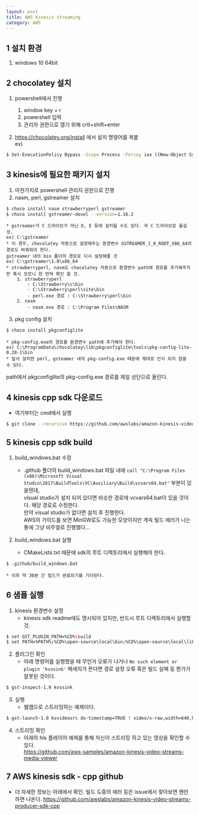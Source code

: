 ```yaml
---
layout: post
title: AWS kinesis streaming
category: AWS
---
```

## 1 설치 환경

1. windows 10 64bit


## 2 chocolatey 설치

1. powershell에서 진행  
	1. window key + r  
	2. powershell 입력  
	3. 관리자 권한으로 열기 위해 crtl+shift+enter

2. https://chocolatey.org/install 에서 설치 명령어를 복붙  
ex) 
```bash
$ Set-ExecutionPolicy Bypass -Scope Process -Force; iex ((New-Object System.Net.WebClient).DownloadString('https://chocolatey.org/install.ps1'))
```


## 3 kinesis에 필요한 패키지 설치

1. 마찬가지로 powershell 관리지 권한으로 진행  
2. nasm, perl, gstreamer 설치  
```bash
$ choco install nasm strawberryperl gstreamer
$ choco install gstreamer-devel --version=1.16.2
```
	* gstreamer가 C 드라이브가 아닌 D, E 등에 설치될 수도 있다. 꼭 C 드라이브로 옮길 것.  
	ex) C:\gstreamer
	* 이 경우, chocolatey 자동으로 설정해주는 환경변수 GSTREAMER_1_0_ROOT_X86_64의 경로도 바꿔줘야 한다.  
	gstreamer 내의 bin 폴더의 경로로 다시 설정해줄 것  
	ex) C:\gstreamer\1.0\x86_64
	* strawberryperl, nasm도 chocolatey 자동으로 환경변수 path에 경로를 추가해주지만 혹시 모르니 한 번씩 확인 할 것.
		1. strawberryperl
			- C:\Strawberry\c\bin
			- C:\Strawberry\perl\site\bin
			- perl.exe 경로 : C:\Strawberry\perl\bin
		2. nasm
			- nasm.exe 경로 : C:\Program Files\NASM

3. pkg config 설치
```bash
$ choco install pkgconfiglite
```
	* pkg-config.exe의 경로를 환경변수 path에 추가해야 한다.  
	ex) C:\ProgramData\chocolatey\lib\pkgconfiglite\tools\pkg-config-lite-0.28-1\bin
	* 앞서 설치한 perl, gsteamer 내의 pkg-config.exe 때문에 제대로 인식 되지 않을 수 있다.  
path에서 pkgconfiglite의 pkg-config.exe 경로를 제일 상단으로 올린다.


## 4 kinesis cpp sdk 다운로드

* 여기부터는 cmd에서 실행
```bash
$ git clone --recursive https://github.com/awslabs/amazon-kinesis-video-streams-producer-sdk-cpp.git
```


## 5 kinesis cpp sdk build

1. build_windows.bat 수정
	* .github 폴더의 build_windows.bat 파일 내에 `call "C:\Program Files (x86)\Microsoft Visual Studio\2017\BuildTools\VC\Auxiliary\Build\vcvars64.bat"` 부분이 있을텐데,  
visual studio가 설치 되어 있다면 비슷한 경로에 vcvars64.bat이 있을 것이다. 해당 경로로 수정한다.  
만약 visual studio가 없다면 설치 후 진행한다.  
AWS의 가이드를 보면 MinGW로도 가능한 모양이지만 계속 빌드 에러가 나는 통에 그냥 비주얼로 진행했다... 

2. build_windows.bat 실행
	* CMakeLists.txt 때문에 sdk의 루트 디렉토리에서 실행해야 한다.
```bash
$ .github/build_windows.bat
```
	* 이후 약 30분 간 빌드가 완료되기를 기다린다.


## 6 샘플 실행

1. kinesis 환경변수 설정
	* kinesis sdk readme에도 명시되어 있지만, 반드시 루트 디렉토리에서 실행할 것.
```bash
$ set GST_PLUGIN_PATH=%CD%\build
$ set PATH=%PATH%;%CD%\open-source\local\bin;%CD%\open-source\local\lib
```

2. 플러그인 확인
	* 아래 명령어를 실행했을 때 무언가 오류가 나거나 `No such element or plugin 'kvssink'` 메세지가 뜬다면 경로 설정 오류 혹은 빌드 실패 등 뭔가가 잘못된 것이다.
```bash
$ gst-inspect-1.0 kvssink
```

3. 실행
	* 웹캠으로 스트리밍하는 예제이다.
```bash
$ gst-launch-1.0 ksvideosrc do-timestamp=TRUE ! video/x-raw,width=640,height=480,framerate=30/1 ! videoconvert ! x264enc bframes=0 key-int-max=45 bitrate=512 ! video/x-h264,profile=baseline,stream-format=avc,alignment=au,width=640,height=480,framerate=30/1 ! kvssink stream-name="your-stream-name" access-key=your_accesskey_id secret-key=your_secret_access_key
```

4. 스트리밍 확인
	* 아래의 hls 플레이어 예제를 통해 자신이 스트리밍 하고 있는 영상을 확인할 수 있다.  
	<https://github.com/aws-samples/amazon-kinesis-video-streams-media-viewer>


## 7 AWS kinesis sdk - cpp github

* 더 자세한 정보는 아래에서 확인. 빌드 도중의 에러 등은 issue에서 찾아보면 왠만하면 나온다.
<https://github.com/awslabs/amazon-kinesis-video-streams-producer-sdk-cpp>